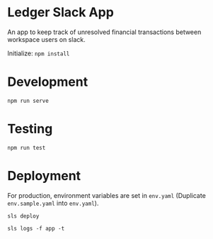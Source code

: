 # Ledger Slack App

An app to keep track of unresolved financial transactions between workspace users on slack.

Initialize: `npm install`


# Development

`npm run serve`


# Testing

`npm run test`


# Deployment

For production, environment variables are set in `env.yaml` (Duplicate `env.sample.yaml` into `env.yaml`).

```
sls deploy
```

```
sls logs -f app -t
```
